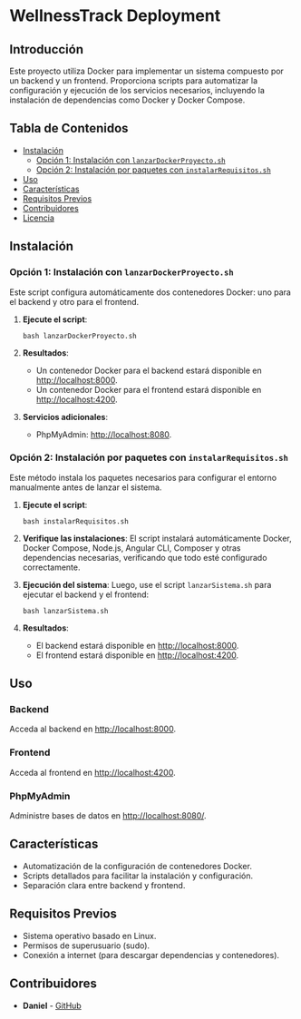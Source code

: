 # WellnessTrack Deployment

## Introducción

Este proyecto utiliza Docker para implementar un sistema compuesto por un backend y un frontend. Proporciona scripts para automatizar la configuración y ejecución de los servicios necesarios, incluyendo la instalación de dependencias como Docker y Docker Compose.

## Tabla de Contenidos

- [Instalación](#instalación)
  - [Opción 1: Instalación con `lanzarDockerProyecto.sh`](#opción-1-instalación-con-lanzardockerproyectossh)
  - [Opción 2: Instalación por paquetes con `instalarRequisitos.sh`](#opción-2-instalación-por-paquetes-con-instalarrequisitoss)
- [Uso](#uso)
- [Características](#características)
- [Requisitos Previos](#requisitos-previos)
- [Contribuidores](#contribuidores)
- [Licencia](#licencia)

## Instalación

### Opción 1: Instalación con `lanzarDockerProyecto.sh`

Este script configura automáticamente dos contenedores Docker: uno para el backend y otro para el frontend.

1. **Ejecute el script**:

   ```
   bash lanzarDockerProyecto.sh
   ```

2. **Resultados**:

   - Un contenedor Docker para el backend estará disponible en [http://localhost:8000](http://localhost:8080).
   - Un contenedor Docker para el frontend estará disponible en [http://localhost:4200](http://localhost:4200).

3. **Servicios adicionales**:
   - PhpMyAdmin: [http://localhost:8080](http://localhost:8080/phpmyadmin/index.php?route=/database/structure&db=api).

### Opción 2: Instalación por paquetes con `instalarRequisitos.sh`

Este método instala los paquetes necesarios para configurar el entorno manualmente antes de lanzar el sistema.

1. **Ejecute el script**:

   ```
   bash instalarRequisitos.sh
   ```

2. **Verifique las instalaciones**:
   El script instalará automáticamente Docker, Docker Compose, Node.js, Angular CLI, Composer y otras dependencias necesarias, verificando que todo esté configurado correctamente.

3. **Ejecución del sistema**:
   Luego, use el script `lanzarSistema.sh` para ejecutar el backend y el frontend:

   ```
   bash lanzarSistema.sh
   ```

4. **Resultados**:
   - El backend estará disponible en [http://localhost:8000](http://localhost:8000).
   - El frontend estará disponible en [http://localhost:4200](http://localhost:4200).

## Uso

### Backend

Acceda al backend en [http://localhost:8000](http://localhost:8000/main).

### Frontend

Acceda al frontend en [http://localhost:4200](http://localhost:4200).

### PhpMyAdmin

Administre bases de datos en [http://localhost:8080/](http://localhost:8080/phpmyadmin/index.php?route=/database/structure&db=api).

## Características

- Automatización de la configuración de contenedores Docker.
- Scripts detallados para facilitar la instalación y configuración.
- Separación clara entre backend y frontend.

## Requisitos Previos

- Sistema operativo basado en Linux.
- Permisos de superusuario (sudo).
- Conexión a internet (para descargar dependencias y contenedores).

## Contribuidores

- **Daniel** - [GitHub](https://github.com/hehedaniel)
